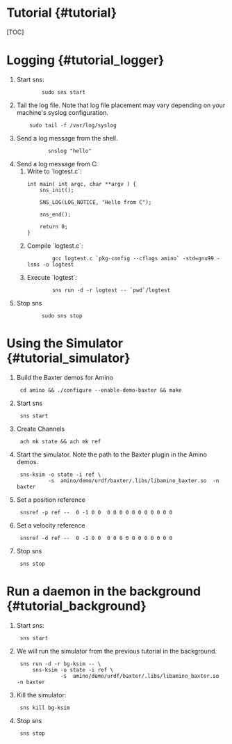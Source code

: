 Tutorial {#tutorial}
========

[TOC]

Logging {#tutorial_logger}
================
<ol>

<li> Start sns:

            sudo sns start

</li>

<li> Tail the log file.  Note that log file placement may vary depending
   on your machine's syslog configuration.

        sudo tail -f /var/log/syslog
</li>

<li> Send a log message from the shell.

              snslog "hello"
</li>

<li> Send a log message from C:

<ol>
<li> Write to `logtest.c`:

~~~~~~~~~~{.c}
int main( int argc, char **argv ) {
    sns_init();

    SNS_LOG(LOG_NOTICE, "Hello from C");

    sns_end();

    return 0;
}
~~~~~~~~~~
</li>
<li> Compile `logtest.c`:

            gcc logtest.c `pkg-config --cflags amino` -std=gnu99 -lsns -o logtest

</li>

<li> Execute `logtest`:

            sns run -d -r logtest -- `pwd`/logtest

</li>



</ol>

</li>

<li> Stop sns

            sudo sns stop
</li>
</ol>

Using the Simulator {#tutorial_simulator}
===================

1. Build the Baxter demos for Amino

        cd amino && ./configure --enable-demo-baxter && make

2. Start sns

        sns start

3. Create Channels

        ach mk state && ach mk ref

4. Start the simulator.  Note the path to the Baxter plugin in the
   Amino demos.

        sns-ksim -o state -i ref \
                 -s  amino/demo/urdf/baxter/.libs/libamino_baxter.so  -n baxter


5. Set a position reference

        snsref -p ref --  0 -1 0 0  0 0 0 0 0 0 0 0 0 0 0

6. Set a velocity reference

        snsref -d ref --  0 -1 0 0  0 0 0 0 0 0 0 0 0 0 0

7. Stop sns

        sns stop

Run a daemon in the background {#tutorial_background}
==============================

1. Start sns:

        sns start

2. We will run the simulator from the previous tutorial in the background.

        sns run -d -r bg-ksim -- \
            sns-ksim -o state -i ref \
                     -s  amino/demo/urdf/baxter/.libs/libamino_baxter.so  -n baxter

3. Kill the simulator:

        sns kill bg-ksim

4. Stop sns

        sns stop
